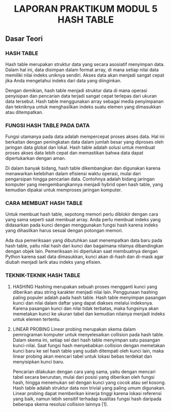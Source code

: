 # <h1 align="center"> LAPORAN PRAKTIKUM MODUL 5 HASH TABLE </h1>

## Dasar Teori

### HASH TABLE 
Hash table merupakan struktur data yang secara asosiatif menyimpan data. Dalam hal ini,
data disimpan dalam format array, di mana setiap nilai data memiliki nilai indeks uniknya sendiri.
Akses data akan menjadi sangat cepat jika Anda mengetahui indeks dari data yang diinginkan.

Dengan demikian, hash table menjadi struktur data di mana operasi penyisipan dan pencarian data terjadi sangat cepat terlepas dari ukuran data tersebut.
Hash table menggunakan array sebagai media penyimpanan dan tekniknya untuk menghasilkan indeks suatu elemen yang dimasukkan atau ditempatkan.

### FUNGSI HASH TABLE PADA DATA
Fungsi utamanya pada data adalah mempercepat proses akses data. Hal ini berkaitan dengan
peningkatan data dalam jumlah besar yang diproses oleh jaringan data global dan lokal.
Hash table adalah solusi untuk membuat proses akses data lebih cepat dan memastikan bahwa data dapat dipertukarkan dengan aman.

Di dalam banyak bidang, hash table dikembangkan dan digunakan karena menawarkan kelebihan dalam efisiensi waktu operasi,
mulai dari pengarsipan hingga pencarian data. Contohnya adalah bidang jaringan komputer yang mengembangkannya menjadi hybrid open hash table,
yang kemudian dipakai untuk memproses jaringan komputer.

### CARA MEMBUAT HASH TABLE 
Untuk membuat hash table, sepotong memori perlu diblokir dengan cara yang sama seperti saat membuat array.
Anda perlu membuat indeks yang didasarkan pada kunci dengan menggunakan fungsi hash karena indeks yang dihasilkan harus sesuai dengan potongan memori.

Ada dua pemeriksaan yang dibutuhkan saat menempatkan data baru pada hash table, yaitu nilai hash dari kunci dan bagaimana nilainya dibandingkan dengan objek lain.
Pemeriksaan ini diperlukan saat membuatnya dengan Python karena saat data dimasukkan, kunci akan di-hash dan di-mask agar diubah menjadi larik atau indeks yang efisien.

### TEKNIK-TEKNIK HASH TABLE
1. HASHING
   Hashing merupakan sebuah proses mengganti kunci yang diberikan atau string karakter menjadi nilai lain. Penggunaan hashing paling populer adalah pada hash table.
   Hash table menyimpan pasangan kunci dan nilai dalam daftar yang dapat diakses melalui indeksnya. Karena pasangan kunci dan nilai tidak terbatas,
   maka fungsinya akan memetakan kunci ke ukuran tabel dan kemudian nilainya menjadi indeks untuk elemen tertentu.

2. LINEAR PROBING
   Linear probing merupakan skema dalam pemrograman komputer untuk menyelesaikan collision pada hash table. Dalam skema ini,
   setiap sel dari hash table menyimpan satu pasangan kunci-nilai. Saat fungsi hash menyebabkan collision dengan memetakan kunci baru ke sel hash table yang sudah ditempati oleh kunci lain,
   maka linear probing akan mencari tabel untuk lokasi bebas terdekat dan menyisipkan kunci baru.

   Pencarian dilakukan dengan cara yang sama, yaitu dengan mencari tabel secara berurutan, mulai dari posisi yang diberikan oleh fungsi hash,
   hingga menemukan sel dengan kunci yang cocok atau sel kosong. Hash table adalah struktur data non trivial yang paling umum digunakan.
   Linear probing dapat memberikan kinerja tinggi karena lokasi referensi yang baik, namun lebih sensitif terhadap kualitas fungsi hash daripada beberapa skema resolusi collision lainnya [1].

